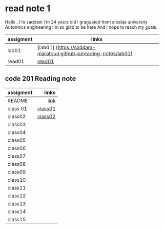 # read note 1 

Hello , I'm saddam 
I'm 24 years old 
I graguated  from albalqa university 
Autotrnics engineering 
I'm so glad to be here 
And I hope to reach my goals.

| assigment      | links |
| ----------- | ----------- |
| lab01      | [lab01]   (https://saddam-maratouq.github.io/reading-notes/lab01)      |
| read01 |[read01](https://saddam-maratouq.github.io/reading-notes/read01)        |



## code 201 Reading note 


| assigment       | links  |
| ----------- | -----------: |
|    README         | [link](https://saddam-maratouq.github.io/reading-notes/)            |
  class 01   |[class01]()            |
| class02     |[class02]()       
| class03  |  |[class03]()       
| class04  |  |[class04]()     
| class05  |  |[class05]()       
| class06  |  |[class06]()       
| class07  |  |[class07]()
| class08  |  |[class08 ]()
| class09  |  |[class09]()
| class10  |  |[ class10]()
| class11  |  |[class11]()
| class12  |  |[class12]()
| class13  |  |[class13]()
| class14  |  |[class14]()
| class15  |  |[class15]()

 
